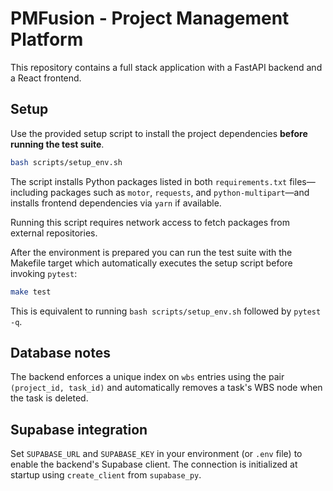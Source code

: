 # PMFusion - Project Management Platform

This repository contains a full stack application with a FastAPI backend and a React frontend.

## Setup

Use the provided setup script to install the project dependencies **before running the test suite**.

```bash
bash scripts/setup_env.sh
```

The script installs Python packages listed in both `requirements.txt` files—including packages such as `motor`, `requests`, and `python-multipart`—and installs frontend dependencies via `yarn` if available.

Running this script requires network access to fetch packages from external repositories.


After the environment is prepared you can run the test suite with the Makefile
target which automatically executes the setup script before invoking `pytest`:

```bash
make test
```

This is equivalent to running `bash scripts/setup_env.sh` followed by
`pytest -q`.

## Database notes

The backend enforces a unique index on `wbs` entries using the pair
`(project_id, task_id)` and automatically removes a task's WBS node when the
task is deleted.

## Supabase integration

Set `SUPABASE_URL` and `SUPABASE_KEY` in your environment (or `.env` file) to
enable the backend's Supabase client. The connection is initialized at startup
using `create_client` from `supabase_py`.

